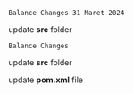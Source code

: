 ```Balance Changes 31 Maret 2024```

update **src** folder




```Balance Changes```

update **src** folder

update **pom.xml** file
